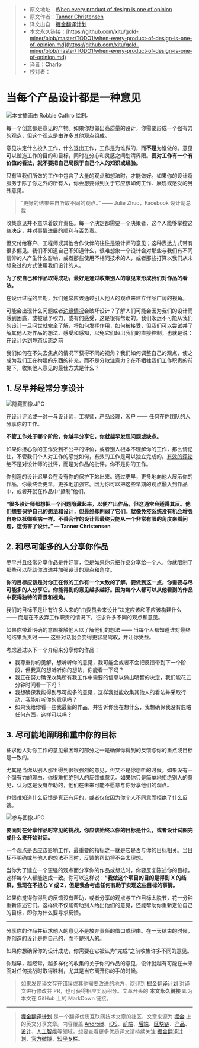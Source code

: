 ﻿> * 原文地址：[When every product of design is one of opinion](https://tannerchristensen.com/blog/2019/7/22/when-every-product-of-design-is-one-of-opinion)
> * 原文作者：[Tanner Christensen](https://tannerchristensen.com/)
> * 译文出自：[掘金翻译计划](https://github.com/xitu/gold-miner)
> * 本文永久链接：[https://github.com/xitu/gold-miner/blob/master/TODO1/when-every-product-of-design-is-one-of-opinion.md](https://github.com/xitu/gold-miner/blob/master/TODO1/when-every-product-of-design-is-one-of-opinion.md)
> * 译者：[Charlo](https://github.com/Charlo-O)
> * 校对者：

# 当每个产品设计都是一种意见

![本文插画由 Robbie Cathro 绘制。](https://images.squarespace-cdn.com/content/v1/5b05a3300dbda3d74934c189/1562893100677-CFLC4SFZF0L9R0GMVK1H/ke17ZwdGBToddI8pDm48kBJJGUYCrQbckB0aB3i9meB7gQa3H78H3Y0txjaiv_0fDoOvxcdMmMKkDsyUqMSsMWxHk725yiiHCCLfrh8O1z4YTzHvnKhyp6Da-NYroOW3ZGjoBKy3azqku80C789l0r9YoV8ytu8SWDj21Bt3yU9Gh-U0J0GVFf0WX9Hn5Lg-0R4Sk3CvCel_jgOb6mmMUA/image-asset.jpeg)

每一个创意都是意见的产物。如果你想做出高质量的设计，你需要形成一个强有力的观点，但这个观点是由许多其他观点组成。

意见决定什么投入工作，什么退出工作，工作是为谁做的，而**不是**为谁做的。意见可以塑造工作的目的和目标，同时在分心和灵感之间划清界限。**要对工作有一个有价值的看法，就不要把自己局限于自己个人的知识或经验。**

只有当我们所做的工作中包含了大量的观点和想法时，才能做好。如果你的设计将服务于除了你之外的所有人，你会想要得到关于它应该如何工作、展现或感受的另外意见。

> “更好的结果来自听取不同的观点。” —— Julie Zhuo，Facebook 设计副总裁

收集意见并不意味着放弃责任。每一个决定都需要一个决策者，这个人能够掌控这些决定，并对事情进展的顺利与否负责。

但交付给客户、工程师或其他合作伙伴的往往是设计师的意见；这种表达方式带有很多偏见。我们不知道自己不知道什么，很难想象一个设计会对那些与我们有不同信仰的人产生什么影响，或者那些使用不相同技术的人，或者那些打算以我们从未想象过的方式使用我们设计的人。

**为了使自己和作品取得成功，最好是通过收集别人的意见来形成我们对作品的看法。**

在设计过程的早期，我们通常应该通过引入他人的观点来建立作品广阔的视角。

可能会出现什么问题或者[边缘情况](https://tannerchristensen.com/blog/2019/6/17/design-edge-cases-and-where-to-find-them)会破坏设计？了解人们可能会因为我们的设计而感到困惑，或被赋予权力，或有何感受，这是很有帮助的。我们永远不可能从我们的设计一旦问世就完全了解，将如何发挥作用，如何被接受，但我们可以尝试并了解其他人对作品的想法、感受和感知，以免它们超出我们的直接控制。也就是说：在设计达到静态状态之前

我们如何在不失去焦点的情况下获得不同的视角？我们如何调整自己的观点，使之成为我们正在构建的东西的补充，而不是分散注意力？在不牺牲我们工作职责的前提下，收集他人意见的最佳方式是什么？

## 1\. 尽早并经常分享设计

![隐藏图像.JPG](https://images.squarespace-cdn.com/content/v1/5b05a3300dbda3d74934c189/1563667050573-XYFDXXTYUBX4C98V30BK/ke17ZwdGBToddI8pDm48kMQc8WrzSIpIwdx0OJ5nYId7gQa3H78H3Y0txjaiv_0fDoOvxcdMmMKkDsyUqMSsMWxHk725yiiHCCLfrh8O1z5QPOohDIaIeljMHgDF5CVlOqpeNLcJ80NK65_fV7S1UfsC3QUt--MhsJMY95gZ7XR1rrV0B-eWEv4c3gG4QvrMv7XJJMetc4iDSXfct4AKFA/Hide+Away+Image.JPG)

在设计评论或一对一与设计师，工程师，产品经理，客户 —— 任何在你团队的人分享你的工作。

**不管工作处于哪个阶段，你越早分享它，你就越早发现问题或缺点。**

如果你担心你的工作受到不公平的评价，或者别人根本不理解你的工作，那么请记住，不管我们个人对工作的感觉如何，有效的工作是可以独立完成的。[有效的评论](https://tannerchristensen.com/blog/2018/12/31/four-things-working-at-facebook-has-taught-me-about-design-critique) 绝不是对设计师的批评，而是对作品的批评。你不是你的工作。

你创造的设计迟早会在没有你的保护下站出来。通过更早，更多地向他人展示你的作品，你最终会更早，更多地加强它。因为你可以把这些早期的观点融入到作品中，或者开就在作品中“抵制”他们。

**“很多设计师都想把一个问题隐藏起来，以便产出作品，但这通常会适得其反。他们想要保护自己的想法和设计，但最终却削弱了它们。就像免疫系统没有机会增强自身以抵御疾病一样。不善合作的设计师最终只能从一个非常有限的角度来看问题，这伤害了设计。” — Tanner Christensen**

## 2\. 和尽可能多的人分享你作品

尽早并且经常分享作品是件好事，但是如果你只把作品分享给一个人，你就限制了那些可以帮助你改进并加强设计的观点和角度。

**你的目标应该是对你正在做的工作有一个大致的了解，要做到这一点，你需要与尽可能多的人分享它。你能得到的意见越多越好。因为每个人都可以从他看到的作品中获得独特的背景和视角。**

我们的目标不是让有许多人来的“由委员会来设计”决定应该和不应该构建什么 —— 而是在不放弃工作职责的情况下，征求许多不同的观点和意见。

如果你带着明确的意图接触他人以了解他们的想法 —— 当每个人都知道谁对最终的结果负责时 —— 这些对话就会变得更容易驾驭，并让你受益。

考虑通过以下一个介绍来分享你的作品：

* 我尊重你的见解，想听听你的意见，我可能会或者不会把反馈带到下一个阶段，但我真的想听听你的想法，你能看一下吗？
* 我正在努力确保收集所有我工作中需要的信息以做出明智的决定，我们能花五分钟时间看一下吗？
* 我想确保我能得到尽可能多的意见，这样我就能收集其他人的看法并采取行动，我能听听你的意见吗？
* 如果我给你看一些我最新的作品，并告诉你我在想什么，我想确保我没有忽略任何东西，这样可以吗？

## 3\. 尽可能地阐明和重申你的目标

征求他人对你工作的意见最困难的部分之一是确保你得到的反馈与你的重点或目标是一致的。

尤其是当你从别人那里得到很很强烈的意见，但又不是你想听的时候。如果没有一个强有力的理由，你很难拒绝别人的反馈或意见。如果你只是简单地拒绝别人的意见，认为这是没有帮助的，他们在未来可能不愿意与你分享他们的观点。

也很难知道什么反馈是真正有用的，或者仅仅因为你个人不同意而拒绝了什么反馈。

![参与图像.JPG](https://images.squarespace-cdn.com/content/v1/5b05a3300dbda3d74934c189/1563667434965-1I8MDJY9727PLW4HCQMY/ke17ZwdGBToddI8pDm48kEFCE1w56dqaOyGS9OEby0R7gQa3H78H3Y0txjaiv_0fDoOvxcdMmMKkDsyUqMSsMWxHk725yiiHCCLfrh8O1z4YTzHvnKhyp6Da-NYroOW3ZGjoBKy3azqku80C789l0haypLsn6iFkXbd5QrnyzAEdFvy2ejpJQpvpwZo7gjCOnuDjE-T1tqwX44-rS2kDHA/Taking+Part+Image.JPG)

**要面对在分享作品时常见的挑战，你应该始终以你的目标是什么，或者设计试图完成什么来开始对话。**

一个观点是否应该影响工作，最重要的指标之一就是它是否与你的目标相关。当目标不明确或与他人的想法不同时，反馈的帮助将不会太理想。

当你为了建立一个更强的观点而分享你的作品或想法时，你要反复陈述你的目标，这样每个人都能达成一致。你可以这样说：**“我做这个项目的目的是得到 X 的结果，我现在不担心 Y 或 Z，但是我会考虑任何有助于实现这些目标的事情。**

如果你觉得你得到的反馈没有帮助，或者分享的观点与工作目标太脱节，花一分钟重新陈述它们。这样做不仅能帮助别人给出他们的意见，还能帮助你重新定位自己的目标，即你为什么要寻求反馈。

---

分享你的作品并征求他人的意见不是放弃责任的借口或理由。在一天结束的时候，你创造的设计是你自己的，而不是别人的。

如果你想确保你的设计成功，你需要在它被认为“完成”之前收集许多不同的意见。

你越早，越经常，越多样化的收集的关于你的作品的意见，设计就越有可能在未来面对任何挑战时取得胜利，尤其是当它离开你的手的时候。

> 如果发现译文存在错误或其他需要改进的地方，欢迎到 [掘金翻译计划](https://github.com/xitu/gold-miner) 对译文进行修改并 PR，也可获得相应奖励积分。文章开头的 **本文永久链接** 即为本文在 GitHub 上的 MarkDown 链接。

---

> [掘金翻译计划](https://github.com/xitu/gold-miner) 是一个翻译优质互联网技术文章的社区，文章来源为 [掘金](https://juejin.im) 上的英文分享文章。内容覆盖 [Android](https://github.com/xitu/gold-miner#android)、[iOS](https://github.com/xitu/gold-miner#ios)、[前端](https://github.com/xitu/gold-miner#前端)、[后端](https://github.com/xitu/gold-miner#后端)、[区块链](https://github.com/xitu/gold-miner#区块链)、[产品](https://github.com/xitu/gold-miner#产品)、[设计](https://github.com/xitu/gold-miner#设计)、[人工智能](https://github.com/xitu/gold-miner#人工智能)等领域，想要查看更多优质译文请持续关注 [掘金翻译计划](https://github.com/xitu/gold-miner)、[官方微博](http://weibo.com/juejinfanyi)、[知乎专栏](https://zhuanlan.zhihu.com/juejinfanyi)。

